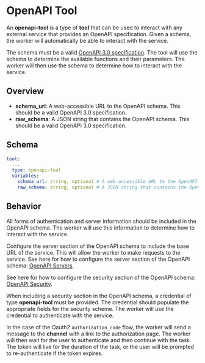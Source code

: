 # OpenAPI Tool

An **openapi-tool** is a type of **tool** that can be used to interact with any external service that provides an OpenAPI specification. Given a schema, the worker will automatically be able to interact with the service.

The schema must be a valid [OpenAPI 3.0 specification](https://spec.openapis.org/oas/latest.html). The tool will use the schema to determine the available functions and their parameters. The worker will then use the schema to determine how to interact with the service.

## Overview

- **schema_url**: A web-accessible URL to the OpenAPI schema. This should be a valid OpenAPI 3.0 specification.
- **raw_schema**: A JSON string that contains the OpenAPI schema. This should be a valid OpenAPI 3.0 specification.

## Schema

```yaml
tool:
  ...
  type: openapi-tool
  variables:
    schema_url: string, optional # A web-accessible URL to the OpenAPI schema
    raw_schema: string, optional # A JSON string that contains the OpenAPI schema
```

## Behavior

All forms of authentication and server information should be included in the OpenAPI schema. The worker will use this information to determine how to interact with the service.

Configure the server section of the OpenAPI schema to include the base URL of the service. This will allow the worker to make requests to the service. See here for how to configure the server section of the OpenAPI schema: [OpenAPI Servers](https://spec.openapis.org/oas/latest.html#server-object).

See here for how to configure the security section of the OpenAPI schema: [OpenAPI Security](https://spec.openapis.org/oas/latest.html#security-scheme-object).

When including a security section in the OpenAPI schema, a credential of type **openapi-tool** must be provided. The credential should populate the appropriate fields for the security scheme. The worker will use the credential to authenticate with the service.

In the case of the Oauth2 `authorization_code` flow, the worker will send a message to the **channel** with a link to the authorization page. The worker will then wait for the user to authenticate and then continue with the task. The token will live for the duration of the task, or the user will be prompted to re-authenticate if the token expires.


